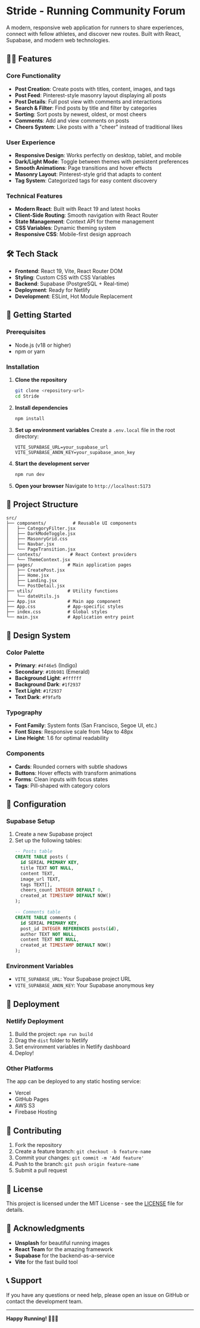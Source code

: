 # Stride - Running Community Forum

A modern, responsive web application for runners to share experiences, connect with fellow athletes, and discover new routes. Built with React, Supabase, and modern web technologies.

## 🏃‍♀️ Features

### Core Functionality
- **Post Creation**: Create posts with titles, content, images, and tags
- **Post Feed**: Pinterest-style masonry layout displaying all posts
- **Post Details**: Full post view with comments and interactions
- **Search & Filter**: Find posts by title and filter by categories
- **Sorting**: Sort posts by newest, oldest, or most cheers
- **Comments**: Add and view comments on posts
- **Cheers System**: Like posts with a "cheer" instead of traditional likes

### User Experience
- **Responsive Design**: Works perfectly on desktop, tablet, and mobile
- **Dark/Light Mode**: Toggle between themes with persistent preferences
- **Smooth Animations**: Page transitions and hover effects
- **Masonry Layout**: Pinterest-style grid that adapts to content
- **Tag System**: Categorized tags for easy content discovery

### Technical Features
- **Modern React**: Built with React 19 and latest hooks
- **Client-Side Routing**: Smooth navigation with React Router
- **State Management**: Context API for theme management
- **CSS Variables**: Dynamic theming system
- **Responsive CSS**: Mobile-first design approach

## 🛠️ Tech Stack

- **Frontend**: React 19, Vite, React Router DOM
- **Styling**: Custom CSS with CSS Variables
- **Backend**: Supabase (PostgreSQL + Real-time)
- **Deployment**: Ready for Netlify
- **Development**: ESLint, Hot Module Replacement

## 🚀 Getting Started

### Prerequisites
- Node.js (v18 or higher)
- npm or yarn

### Installation

1. **Clone the repository**
   ```bash
   git clone <repository-url>
   cd Stride
   ```

2. **Install dependencies**
   ```bash
   npm install
   ```

3. **Set up environment variables**
   Create a `.env.local` file in the root directory:
   ```env
   VITE_SUPABASE_URL=your_supabase_url
   VITE_SUPABASE_ANON_KEY=your_supabase_anon_key
   ```

4. **Start the development server**
   ```bash
   npm run dev
   ```

5. **Open your browser**
   Navigate to `http://localhost:5173`

## 📁 Project Structure

```
src/
├── components/          # Reusable UI components
│   ├── CategoryFilter.jsx
│   ├── DarkModeToggle.jsx
│   ├── MasonryGrid.css
│   ├── Navbar.jsx
│   └── PageTransition.jsx
├── contexts/           # React Context providers
│   └── ThemeContext.jsx
├── pages/             # Main application pages
│   ├── CreatePost.jsx
│   ├── Home.jsx
│   ├── Landing.jsx
│   └── PostDetail.jsx
├── utils/             # Utility functions
│   └── dateUtils.js
├── App.jsx            # Main app component
├── App.css            # App-specific styles
├── index.css          # Global styles
└── main.jsx           # Application entry point
```

## 🎨 Design System

### Color Palette
- **Primary**: `#4f46e5` (Indigo)
- **Secondary**: `#10b981` (Emerald)
- **Background Light**: `#ffffff`
- **Background Dark**: `#1f2937`
- **Text Light**: `#1f2937`
- **Text Dark**: `#f9fafb`

### Typography
- **Font Family**: System fonts (San Francisco, Segoe UI, etc.)
- **Font Sizes**: Responsive scale from 14px to 48px
- **Line Height**: 1.6 for optimal readability

### Components
- **Cards**: Rounded corners with subtle shadows
- **Buttons**: Hover effects with transform animations
- **Forms**: Clean inputs with focus states
- **Tags**: Pill-shaped with category colors

## 🔧 Configuration

### Supabase Setup
1. Create a new Supabase project
2. Set up the following tables:
   ```sql
   -- Posts table
   CREATE TABLE posts (
     id SERIAL PRIMARY KEY,
     title TEXT NOT NULL,
     content TEXT,
     image_url TEXT,
     tags TEXT[],
     cheers_count INTEGER DEFAULT 0,
     created_at TIMESTAMP DEFAULT NOW()
   );

   -- Comments table
   CREATE TABLE comments (
     id SERIAL PRIMARY KEY,
     post_id INTEGER REFERENCES posts(id),
     author TEXT NOT NULL,
     content TEXT NOT NULL,
     created_at TIMESTAMP DEFAULT NOW()
   );
   ```

### Environment Variables
- `VITE_SUPABASE_URL`: Your Supabase project URL
- `VITE_SUPABASE_ANON_KEY`: Your Supabase anonymous key

## 🚀 Deployment

### Netlify Deployment
1. Build the project: `npm run build`
2. Drag the `dist` folder to Netlify
3. Set environment variables in Netlify dashboard
4. Deploy!

### Other Platforms
The app can be deployed to any static hosting service:
- Vercel
- GitHub Pages
- AWS S3
- Firebase Hosting

## 🤝 Contributing

1. Fork the repository
2. Create a feature branch: `git checkout -b feature-name`
3. Commit your changes: `git commit -m 'Add feature'`
4. Push to the branch: `git push origin feature-name`
5. Submit a pull request

## 📝 License

This project is licensed under the MIT License - see the [LICENSE](LICENSE) file for details.

## 🙏 Acknowledgments

- **Unsplash** for beautiful running images
- **React Team** for the amazing framework
- **Supabase** for the backend-as-a-service
- **Vite** for the fast build tool

## 📞 Support

If you have any questions or need help, please open an issue on GitHub or contact the development team.

---

**Happy Running! 🏃‍♂️💨**
